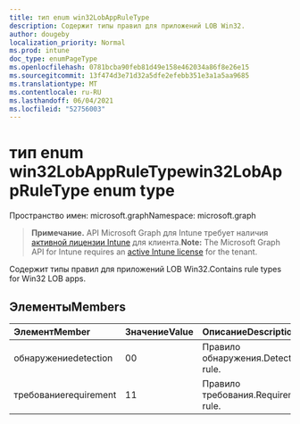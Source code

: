 ```yaml
---
title: тип enum win32LobAppRuleType
description: Содержит типы правил для приложений LOB Win32.
author: dougeby
localization_priority: Normal
ms.prod: intune
doc_type: enumPageType
ms.openlocfilehash: 0781bcba90feb81d49e158e462034a86f8e26e15
ms.sourcegitcommit: 13f474d3e71d32a5dfe2efebb351e3a1a5aa9685
ms.translationtype: MT
ms.contentlocale: ru-RU
ms.lasthandoff: 06/04/2021
ms.locfileid: "52756003"
---
```

# <a name="win32lobappruletype-enum-type"></a><span data-ttu-id="22780-103">тип enum win32LobAppRuleType</span><span class="sxs-lookup"><span data-stu-id="22780-103">win32LobAppRuleType enum type</span></span>

<span data-ttu-id="22780-104">Пространство имен: microsoft.graph</span><span class="sxs-lookup"><span data-stu-id="22780-104">Namespace: microsoft.graph</span></span>

> <span data-ttu-id="22780-105">**Примечание.** API Microsoft Graph для Intune требует наличия [активной лицензии Intune](https://go.microsoft.com/fwlink/?linkid=839381) для клиента.</span><span class="sxs-lookup"><span data-stu-id="22780-105">**Note:** The Microsoft Graph API for Intune requires an [active Intune license](https://go.microsoft.com/fwlink/?linkid=839381) for the tenant.</span></span>

<span data-ttu-id="22780-106">Содержит типы правил для приложений LOB Win32.</span><span class="sxs-lookup"><span data-stu-id="22780-106">Contains rule types for Win32 LOB apps.</span></span>

## <a name="members"></a><span data-ttu-id="22780-107">Элементы</span><span class="sxs-lookup"><span data-stu-id="22780-107">Members</span></span>
|<span data-ttu-id="22780-108">Элемент</span><span class="sxs-lookup"><span data-stu-id="22780-108">Member</span></span>|<span data-ttu-id="22780-109">Значение</span><span class="sxs-lookup"><span data-stu-id="22780-109">Value</span></span>|<span data-ttu-id="22780-110">Описание</span><span class="sxs-lookup"><span data-stu-id="22780-110">Description</span></span>|
|:---|:---|:---|
|<span data-ttu-id="22780-111">обнаружение</span><span class="sxs-lookup"><span data-stu-id="22780-111">detection</span></span>|<span data-ttu-id="22780-112">0</span><span class="sxs-lookup"><span data-stu-id="22780-112">0</span></span>|<span data-ttu-id="22780-113">Правило обнаружения.</span><span class="sxs-lookup"><span data-stu-id="22780-113">Detection rule.</span></span>|
|<span data-ttu-id="22780-114">требование</span><span class="sxs-lookup"><span data-stu-id="22780-114">requirement</span></span>|<span data-ttu-id="22780-115">1</span><span class="sxs-lookup"><span data-stu-id="22780-115">1</span></span>|<span data-ttu-id="22780-116">Правило требования.</span><span class="sxs-lookup"><span data-stu-id="22780-116">Requirement rule.</span></span>|




